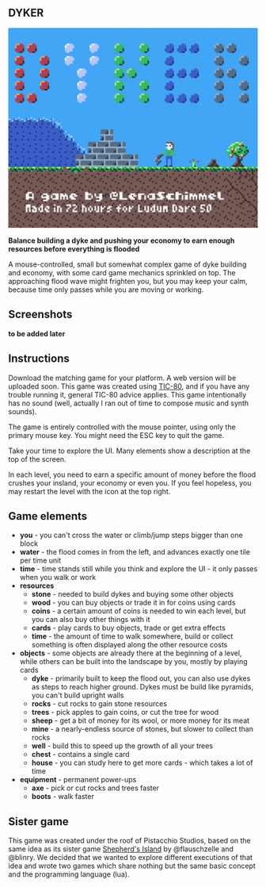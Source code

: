 ## DYKER

![Title image](misc/dyker.png)

**Balance building a dyke and pushing your economy to earn enough resources before everything is flooded**

A mouse-controlled, small but somewhat complex game of dyke building and economy, with some card game mechanics sprinkled on top. The approaching flood wave might frighten you, but you may keep your calm, because time only passes while you are moving or working.

## Screenshots
__to be added later__

## Instructions
Download the matching game for your platform. A web version will be uploaded soon. This game was created using [TIC-80](http://tic80.com/), and if you have any trouble running it, general TIC-80 advice applies. This game intentionally has no sound (well, actually I ran out of time to compose music and synth sounds).

The game is entirely controlled with the mouse pointer, using only the primary mouse key. You might need the ESC key to quit the game.

Take your time to explore the UI. Many elements show a description at the top of the screen.

In each level, you need to earn a specific amount of money before the flood crushes your insland, your economy or even you. If you feel hopeless, you may restart the level with the icon at the top right.

## Game elements
 * **you** - you can't cross the water or climb/jump steps bigger than one block
 * **water** - the flood comes in from the left, and advances exactly one tile per time unit
 * **time** - time stands still while you think and explore the UI - it only passes when you walk or work
 * **resources**
    * **stone** - needed to build dykes and buying some other objects
    * **wood** - you can buy objects or trade it in for coins using cards
    * **coins** - a certain amount of coins is needed to win each level, but you can also buy other things with it
    * **cards** - play cards to buy objects, trade or get extra effects
    * **time** - the amount of time to walk somewhere, build or collect something is often displayed along the other resource costs
 * **objects** - some objects are already there at the beginning of a level, while others can be built into the landscape by you, mostly by playing cards
    * **dyke** - primarily built to keep the flood out, you can also use dykes as steps to reach higher ground. Dykes must be build like pyramids, you can't build upright walls
    * **rocks** - cut rocks to gain stone resources
    * **trees** - pick apples to gain coins, or cut the tree for wood
    * **sheep** - get a bit of money for its wool, or more money for its meat
    * **mine** - a nearly-endless source of stones, but slower to collect than rocks
    * **well** - build this to speed up the growth of all your trees
    * **chest** - contains a single card
    * **house** - you can study here to get more cards - which takes a lot of time
 * **equipment** - permanent power-ups
    * **axe** - pick or cut rocks and trees faster
    * **boots** - walk faster

## Sister game
This game was created under the roof of Pistacchio Studios, based on the same idea as its sister game [Shepherd's Island](https://ldjam.com/events/ludum-dare/50/shepherds-island) by @flauschzelle and @blinry. We decided that we wanted to explore different executions of that idea and wrote two games which share nothing but the same basic concept and the programming language (lua).